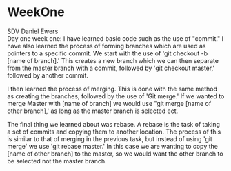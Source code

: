 # WeekOne
SDV
Daniel Ewers                                                                                                                                            
Day one week one:
I have learned basic code such as the use of "commit." I have also learned the process of forming branches which are used as pointers to a specific commit. We start with the use of 'git checkout -b [name of branch].' This creates a new branch which we can then separate from the master branch with a commit, followed by 'git checkout master,' followed by another commit.

 I then learned the process of merging. This is done with the same method as creating the branches, followed by the use of 'Git merge.' If we wanted to merge Master with [name of branch] we would use "git merge [name of other branch],' as long as the master branch is selected ect.

The final thing we learned about was rebase. A rebase is the task of taking a set of commits and copying them to another location. The process of this is similar to that of merging in the previous task, but instead of using 'git merge' we use 'git rebase master.' In this case  we are wanting to copy the [name of other branch] to the master, so we would want the other branch to be selected not the master branch.

